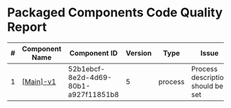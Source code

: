 # Packaged Components Code Quality Report
|#|Component Name|Component ID|Version|Type|Issue|Issue Type|Priority|
|---|---|---|---|---|---|---|---|
|1|[[Main]-v1](Report/Training-Darko-Mirchevski/CICDTemp/[Main]-v1.xml)|52b1ebcf-8e2d-4d69-80b1-a927f11851b8|5|process|Process description should be set|CODE_SMELL|MINOR|
